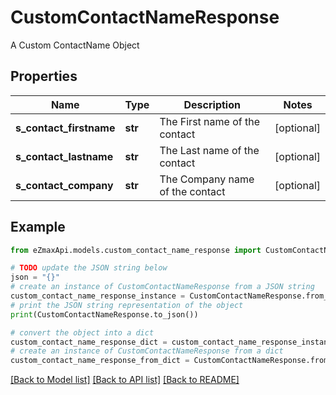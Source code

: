 # CustomContactNameResponse

A Custom ContactName Object

## Properties

Name | Type | Description | Notes
------------ | ------------- | ------------- | -------------
**s_contact_firstname** | **str** | The First name of the contact | [optional] 
**s_contact_lastname** | **str** | The Last name of the contact | [optional] 
**s_contact_company** | **str** | The Company name of the contact | [optional] 

## Example

```python
from eZmaxApi.models.custom_contact_name_response import CustomContactNameResponse

# TODO update the JSON string below
json = "{}"
# create an instance of CustomContactNameResponse from a JSON string
custom_contact_name_response_instance = CustomContactNameResponse.from_json(json)
# print the JSON string representation of the object
print(CustomContactNameResponse.to_json())

# convert the object into a dict
custom_contact_name_response_dict = custom_contact_name_response_instance.to_dict()
# create an instance of CustomContactNameResponse from a dict
custom_contact_name_response_from_dict = CustomContactNameResponse.from_dict(custom_contact_name_response_dict)
```
[[Back to Model list]](../README.md#documentation-for-models) [[Back to API list]](../README.md#documentation-for-api-endpoints) [[Back to README]](../README.md)


